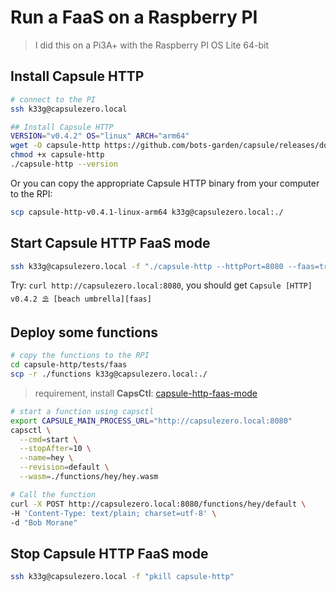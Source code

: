 # Run a FaaS on a Raspberry PI

> I did this on a Pi3A+ with the Raspberry PI OS Lite 64-bit

## Install Capsule HTTP

```bash
# connect to the PI
ssh k33g@capsulezero.local

## Install Capsule HTTP
VERSION="v0.4.2" OS="linux" ARCH="arm64"
wget -O capsule-http https://github.com/bots-garden/capsule/releases/download/${VERSION}/capsule-http-${VERSION}-${OS}-${ARCH}
chmod +x capsule-http
./capsule-http --version
```

Or you can copy the appropriate Capsule HTTP binary from your computer to the RPI:

```bash
scp capsule-http-v0.4.1-linux-arm64 k33g@capsulezero.local:./
```

## Start Capsule HTTP FaaS mode

```bash
ssh k33g@capsulezero.local -f "./capsule-http --httpPort=8080 --faas=true"
```

Try: `curl http://capsulezero.local:8080`, you should get `Capsule [HTTP] v0.4.2 ⛱️ [beach umbrella][faas]`


## Deploy some functions

```bash
# copy the functions to the RPI
cd capsule-http/tests/faas
scp -r ./functions k33g@capsulezero.local:./
```

> requirement, install **CapsCtl**: [capsule-http-faas-mode](capsule-http-faas-mode.md)

```bash
# start a function using capsctl
export CAPSULE_MAIN_PROCESS_URL="http://capsulezero.local:8080" 
capsctl \
  --cmd=start \
  --stopAfter=10 \
  --name=hey \
  --revision=default \
  --wasm=./functions/hey/hey.wasm
```


```bash
# Call the function
curl -X POST http://capsulezero.local:8080/functions/hey/default \
-H 'Content-Type: text/plain; charset=utf-8' \
-d "Bob Morane"
```

## Stop Capsule HTTP FaaS mode

```bash
ssh k33g@capsulezero.local -f "pkill capsule-http"
```
